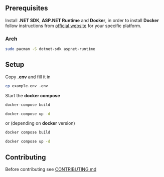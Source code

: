 ## Prerequisites

Install **.NET SDK**, **ASP.NET Runtime** and **Docker**, in order to install **Docker** follow instructions from [official website](https://docs.docker.com/engine/install/) for your specific platform.

### Arch

```sh 
sudo pacman -S dotnet-sdk aspnet-runtime
```

## Setup

Copy **.env** and fill it in

```sh
cp example.env .env
```

Start the **docker compose**

```sh
docker-compose build

docker-compose up -d
```

or (depending on **docker** version)

```sh
docker compose build

docker compose up -d
```

## Contributing

Before contributing see [CONTRIBUTING.md](./CONTRIBUTING.md)
